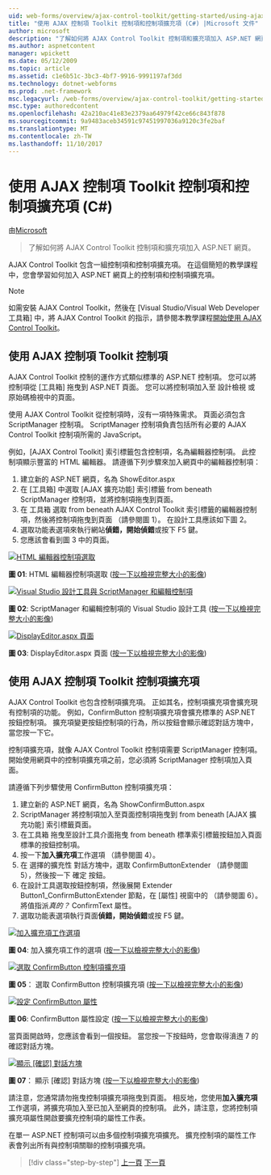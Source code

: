 ```yaml
---
uid: web-forms/overview/ajax-control-toolkit/getting-started/using-ajax-control-toolkit-controls-and-control-extenders-cs
title: "使用 AJAX 控制項 Toolkit 控制項和控制項擴充項 (C#) |Microsoft 文件"
author: microsoft
description: "了解如何將 AJAX Control Toolkit 控制項和擴充項加入 ASP.NET 網頁。"
ms.author: aspnetcontent
manager: wpickett
ms.date: 05/12/2009
ms.topic: article
ms.assetid: c1e6b51c-3bc3-4bf7-9916-9991197af3dd
ms.technology: dotnet-webforms
ms.prod: .net-framework
msc.legacyurl: /web-forms/overview/ajax-control-toolkit/getting-started/using-ajax-control-toolkit-controls-and-control-extenders-cs
msc.type: authoredcontent
ms.openlocfilehash: 42a210ac41e83e2379aa64979f42ce66c843f878
ms.sourcegitcommit: 9a9483aceb34591c97451997036a9120c3fe2baf
ms.translationtype: MT
ms.contentlocale: zh-TW
ms.lasthandoff: 11/10/2017
---
```

<a name="using-ajax-control-toolkit-controls-and-control-extenders-c"></a>使用 AJAX 控制項 Toolkit 控制項和控制項擴充項 (C#)
====================
由[Microsoft](https://github.com/microsoft)

> 了解如何將 AJAX Control Toolkit 控制項和擴充項加入 ASP.NET 網頁。


AJAX Control Toolkit 包含一組控制項和控制項擴充項。 在這個簡短的教學課程中，您會學習如何加入 ASP.NET 網頁上的控制項和控制項擴充項。

> [!NOTE] 
> 
> 如需安裝 AJAX Control Toolkit，然後在 [Visual Studio/Visual Web Developer 工具箱] 中，將 AJAX Control Toolkit 的指示，請參閱本教學課程[開始使用 AJAX Control Toolkit](get-started-with-the-ajax-control-toolkit-cs.md)。


## <a name="using-ajax-control-toolkit-controls"></a>使用 AJAX 控制項 Toolkit 控制項

AJAX Control Toolkit 控制的運作方式類似標準的 ASP.NET 控制項。 您可以將控制項從 [工具箱] 拖曳到 ASP.NET 頁面。 您可以將控制項加入至 設計檢視 或 原始碼檢視中的頁面。

使用 AJAX Control Toolkit 從控制項時，沒有一項特殊需求。 頁面必須包含 ScriptManager 控制項。 ScriptManager 控制項負責包括所有必要的 AJAX Control Toolkit 控制項所需的 JavaScript。

例如，[AJAX Control Toolkit] 索引標籤包含控制項，名為編輯器控制項。 此控制項顯示豐富的 HTML 編輯器。 請遵循下列步驟來加入網頁中的編輯器控制項：

1. 建立新的 ASP.NET 網頁，名為 ShowEditor.aspx
2. 在 [工具箱] 中選取 [AJAX 擴充功能] 索引標籤 from beneath ScriptManager 控制項，並將控制項拖曳到頁面。
3. 在 工具箱 選取 from beneath AJAX Control Toolkit 索引標籤的編輯器控制項，然後將控制項拖曳到頁面 （請參閱圖 1）。 在設計工具應該如下圖 2。
4. 選取功能表選項來執行網站**偵錯，開始偵錯**或按下 F5 鍵。
5. 您應該會看到圖 3 中的頁面。


[![HTML 編輯器控制項選取](using-ajax-control-toolkit-controls-and-control-extenders-cs/_static/image1.jpg)](using-ajax-control-toolkit-controls-and-control-extenders-cs/_static/image1.png)

**圖 01**: HTML 編輯器控制項選取 ([按一下以檢視完整大小的影像](using-ajax-control-toolkit-controls-and-control-extenders-cs/_static/image2.png))


[![Visual Studio 設計工具與 ScriptManager 和編輯控制項](using-ajax-control-toolkit-controls-and-control-extenders-cs/_static/image2.jpg)](using-ajax-control-toolkit-controls-and-control-extenders-cs/_static/image3.png)

**圖 02**: ScriptManager 和編輯控制項的 Visual Studio 設計工具 ([按一下以檢視完整大小的影像](using-ajax-control-toolkit-controls-and-control-extenders-cs/_static/image4.png))


[![DisplayEditor.aspx 頁面](using-ajax-control-toolkit-controls-and-control-extenders-cs/_static/image3.jpg)](using-ajax-control-toolkit-controls-and-control-extenders-cs/_static/image5.png)

**圖 03**: DisplayEditor.aspx 頁面 ([按一下以檢視完整大小的影像](using-ajax-control-toolkit-controls-and-control-extenders-cs/_static/image6.png))


## <a name="using-ajax-control-toolkit-control-extenders"></a>使用 AJAX 控制項 Toolkit 控制項擴充項

AJAX Control Toolkit 也包含控制項擴充項。 正如其名，控制項擴充項會擴充現有控制項的功能。 例如，ConfirmButton 控制項擴充項會擴充標準的 ASP.NET 按鈕控制項。 擴充項變更按鈕控制項的行為，所以按鈕會顯示確認對話方塊中，當您按一下它。

控制項擴充項，就像 AJAX Control Toolkit 控制項需要 ScriptManager 控制項。 開始使用網頁中的控制項擴充項之前，您必須將 ScriptManager 控制項加入頁面。

請遵循下列步驟使用 ConfirmButton 控制項擴充項：

1. 建立新的 ASP.NET 網頁，名為 ShowConfirmButton.aspx
2. ScriptManager 將控制項加入至頁面控制項拖曳到 from beneath [AJAX 擴充功能] 索引標籤頁面。
3. 在工具箱 拖曳至設計工具介面拖曳 from beneath 標準索引標籤按鈕加入頁面標準的按鈕控制項。
4. 按一下**加入擴充項**工作選項 （請參閱圖 4）。
5. 在 選擇的擴充性 對話方塊中，選取 ConfirmButtonExtender （請參閱圖 5），然後按一下 確定 按鈕。
6. 在設計工具選取按鈕控制項，然後展開 Extender Button1\_ConfirmButtonExtender 節點，在 [屬性] 視窗中的 （請參閱圖 6）。 將值指派*真的？* ConfirmText 屬性。
7. 選取功能表選項執行頁面**偵錯，開始偵錯**或按 F5 鍵。


[![加入擴充項工作選項](using-ajax-control-toolkit-controls-and-control-extenders-cs/_static/image4.jpg)](using-ajax-control-toolkit-controls-and-control-extenders-cs/_static/image7.png)

**圖 04**: 加入擴充項工作的選項 ([按一下以檢視完整大小的影像](using-ajax-control-toolkit-controls-and-control-extenders-cs/_static/image8.png))


[![選取 ConfirmButton 控制項擴充項](using-ajax-control-toolkit-controls-and-control-extenders-cs/_static/image5.jpg)](using-ajax-control-toolkit-controls-and-control-extenders-cs/_static/image9.png)

**圖 05**： 選取 ConfirmButton 控制項擴充項 ([按一下以檢視完整大小的影像](using-ajax-control-toolkit-controls-and-control-extenders-cs/_static/image10.png))


[![設定 ConfirmButton 屬性](using-ajax-control-toolkit-controls-and-control-extenders-cs/_static/image6.jpg)](using-ajax-control-toolkit-controls-and-control-extenders-cs/_static/image11.png)

**圖 06**: ConfirmButton 屬性設定 ([按一下以檢視完整大小的影像](using-ajax-control-toolkit-controls-and-control-extenders-cs/_static/image12.png))


當頁面開啟時，您應該會看到一個按鈕。 當您按一下按鈕時，您會取得濆迶 7 的確認對話方塊。


[![顯示 [確認] 對話方塊](using-ajax-control-toolkit-controls-and-control-extenders-cs/_static/image7.jpg)](using-ajax-control-toolkit-controls-and-control-extenders-cs/_static/image13.png)

**圖 07**： 顯示 [確認] 對話方塊 ([按一下以檢視完整大小的影像](using-ajax-control-toolkit-controls-and-control-extenders-cs/_static/image14.png))


請注意，您通常請勿拖曳控制項擴充項拖曳到頁面。 相反地，您使用**加入擴充項**工作選項，將擴充項加入至已加入至網頁的控制項。 此外，請注意，您將控制項擴充項屬性開啟要擴充控制項的屬性工作表。

在單一 ASP.NET 控制項可以由多個控制項擴充項擴充。 擴充控制項的屬性工作表會列出所有與控制項關聯的控制項擴充項。

>[!div class="step-by-step"]
[上一頁](get-started-with-the-ajax-control-toolkit-cs.md)
[下一頁](creating-a-custom-ajax-control-toolkit-control-extender-cs.md)
